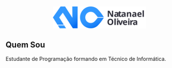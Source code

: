 <p align="center">
	<img src="logo.svg" width="250px">
</p>


## Quem Sou
<p>Estudante de Programação formando em Técnico de Informática.</p>

